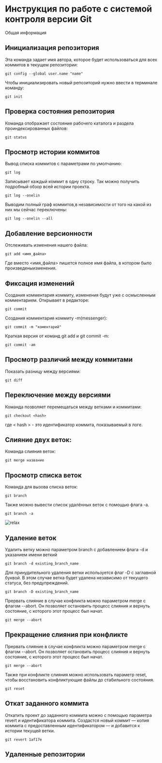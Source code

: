 # **Инструкция по работе с системой контроля версии Git**

Общая информация
## Инициализация репозитория
Эта команда задает имя автора, которое будет использоваться для всех коммитов в текущем репозитории:

    git config --global user.name "name"
Чтобы инициализировать новый репозиторий нужно ввести в терминале команду:

    git init
## Проверка состояния репозитория

Команда отображает состояние рабочего каталога и раздела проиндексированных файлов:

    git status
## Просмотр истории коммитов
Вывод списка коммитов с параметрами по умолчанию:

    git log
Записывает каждый коммит в одну строку. Так можно получить подробный обзор всей истории проекта.

    git log --onelin
Выводим полный граф коммитов,в независимости от того на какой из них мы сейчас переключены:

    git log --onelin --all
## Добавление версионности
Отслеживать изменения нашего файла:

    git add <имя_файла>
Где вместо <имя_файла> пишется полное имя файла, в котором было произведеныизменения. 
## Фиксация изменений
Cоздания комментария коммиту, изменения будут уже с осмысленным комментарием. Открывает в редакторе:

    git commit
Cоздания комментария коммиту -m(messenger):

    git commit -m "коментарий"
Краткая версия от команд git add и git commit -m:

    git commit -am
## Просмотр различий между коммитами
Показать разницу между версиями:

    git diff
##  Переключение между версиями
Команда позволяет перемещаться между ветками и коммитами:

    git checkout <hash>
где < hash > - это идентификатор коммита, показываемый в логе.
## Слияние двух веток:
Команда слияния веток:

    git merge название
## Просмотр списка веток
Команда для вызова списка веток:

    git branch    
Также можно вывести список удалённых веток с помощью флага -a.

    git branch -a

![relax](fot.jpg)
## Удаление веток
Удалить ветку можно параметром branch с добавлением флага -d и указанием имени веткий

    git branch -d existing_branch_name

Для принудительного удаления ветки используется флаг -D с заглавной буквой. В этом случае ветка будет удалена независимо от текущего статуса, без предупреждений.
    
    git branch -D existing_branch_name
Прервать слияние в случае конфликта можно параметром merge с флагом --abort. Он позволяет остановить процесс слияния и вернуть состояние, с которого этот процесс был начат.

    git merge --abort

## Прекращение слияния при конфликте
Прервать слияние в случае конфликта можно параметром merge с флагом --abort. Он позволяет остановить процесс слияния и вернуть состояние, с которого этот процесс был начат.

    git merge --abort

Также при конфликте слияния можно использовать параметр reset, чтобы восстановить конфликтующие файлы до стабильного состояния.

    git reset

## Откат заданного коммита
Откатить проект до заданного коммита можно с помощью параметра revert и идентификатора коммита. Создастся новый коммит — копия коммита с предоставленным идентификатором — и добавится к истории текущей ветки.

    git revert 1af17e
## Удаленные репозитории
